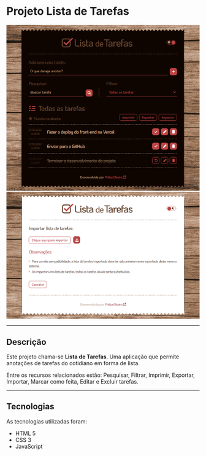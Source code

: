 <h1>Projeto Lista de Tarefas</h1>
<img src="/.github/cover-lista-de-tarefas-01.png/" alt="Imagem da página com a lista de tarefas" />
<img src="/.github/cover-lista-de-tarefas-02.png/" alt="Imagem da página de importação da lista de tarefas" />
<hr>
<h2>Descrição</h2>
<p>Este projeto chama-se <strong>Lista de Tarefas</strong>. Uma aplicação que permite anotações de tarefas do cotidiano em forma de lista.</p>
<p>Entre os recursos relacionados estão: Pesquisar, Filtrar, Imprimir, Exportar, Importar, Marcar como feita, Editar e Excluir tarefas.</p>
<hr>
<h2>Tecnologias</h2>
<p>As tecnologias utilizadas foram:</p>
<ul>
<li>HTML 5</li>
<li>CSS 3</li>
<li>JavaScript</li>
</ul>
